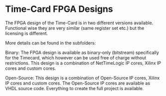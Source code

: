 # Time-Card FPGA Designs
The FPGA design of the Time-Card is in two different versions available. 
Functional wise they are very similar (same register set etc.) but the licensing is different.

More details can be found in the subfolders:

Binary:
The FPGA design is available as binary-only (bitstream) specifically for the Timecard, which however can be used free of charge without restrictions.
This design is a combination of NetTimeLogic IP cores, Xilinx IP cores and custom cores.

Open-Source:
This design is a combination of Open-Source IP cores, Xilinx IP cores and custom cores.
The Open-Source IP cores are available as VHDL source code. Everything to create the full project is available.

